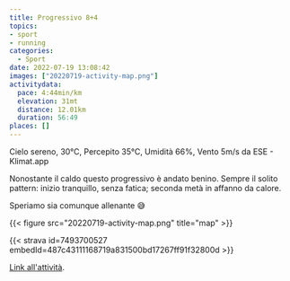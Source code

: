 ```yaml
---
title: Progressivo 8+4
topics:
- sport
- running
categories:
  - Sport
date: 2022-07-19 13:08:42
images: ["20220719-activity-map.png"]
activitydata:
  pace: 4:44min/km
  elevation: 31mt
  distance: 12.01km
  duration: 56:49
places: []
---
```


Cielo sereno, 30°C, Percepito 35°C, Umidità 66%, Vento 5m/s da ESE - Klimat.app

<!--more-->

Nonostante il caldo questo progressivo è andato benino. Sempre il solito pattern: inizio tranquillo, senza fatica; seconda metà in affanno da calore.

Speriamo sia comunque allenante 😅


{{< figure src="20220719-activity-map.png" title="map" >}}


{{< strava id=7493700527 embedId=487c43111168719a831500bd17267ff91f32800d >}}

[Link all'attività](https://strava.com/activities/7493700527).